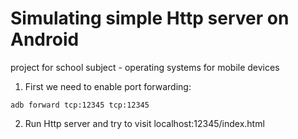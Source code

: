 # Simulating simple Http server  on Android
project for school subject  - operating systems for mobile devices 

1. First we need to  enable port forwarding:

```
adb forward tcp:12345 tcp:12345
```

2. Run Http server  and try to visit  localhost:12345/index.html

